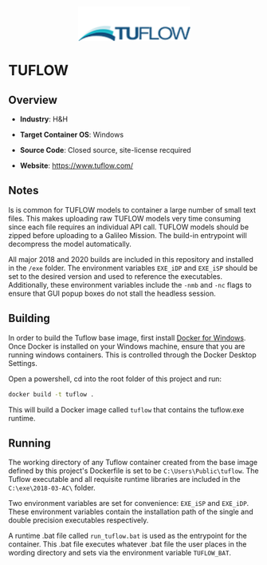 <p align="center">
  <img src="https://github.com/GoHypernet/Galileo-Mission-Frameworks/blob/tuflow/tuflow_logo.png" width="225">
</p>

# TUFLOW
## Overview
- **Industry**: H&H

- **Target Container OS**: Windows

- **Source Code**: Closed source, site-license recquired

- **Website**: https://www.tuflow.com/

## Notes
Is is common for TUFLOW models to container a large number of small text files. This makes uploading raw TUFLOW
models very time consuming since each file requires an individual API call. TUFLOW models should be zipped before
uploading to a Galileo Mission. The build-in entrypoint will decompress the model automatically. 

All major 2018 and 2020 builds are included in this repository and installed in the `/exe` folder. The environment
variables `EXE_iDP` and `EXE_iSP` should be set to the desired version and used to reference the executables. Additionally,
these environment variables include the `-nmb` and `-nc` flags to ensure that GUI popup boxes do not stall the headless 
session.

## Building

In order to build the Tuflow base image, first install [Docker for Windows](https://docs.docker.com/docker-for-windows/). 
Once Docker is installed on your Windows machine, ensure that you are running windows containers. This is controlled through the Docker Desktop Settings. 

Open a powershell, cd into the root folder of this project and run:

```bash
docker build -t tuflow .
```

This will build a Docker image called `tuflow` that contains the tuflow.exe runtime. 

## Running

The working directory of any Tuflow container created from the base image defined by this project's Dockerfile is set to 
be `C:\Users\Public\tuflow`. The Tuflow executable and all requisite runtime libraries are included in the 
`C:\exe\2018-03-AC\` folder. 

Two environment variables are set for convenience: `EXE_iSP` and `EXE_iDP`. These environment variables contain the installation
path of the single and double precision executables respectively.

A runtime .bat file called `run_tuflow.bat` is used as the entrypoint for the container. This .bat file executes whatever .bat file 
the user places in the wording directory and sets via the environment variable `TUFLOW_BAT`. 
